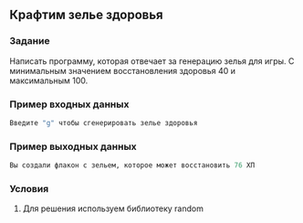 ## Крафтим зелье здоровья


### Задание
Написать программу, которая отвечает за генерацию зелья для игры.
С минимальным значением восстановления здоровья 40 и максимальным 100. 

### Пример входных данных
```python
Введите "g" чтобы сгенерировать зелье здоровья
```


### Пример выходных данных
```python
Вы создали флакон с зельем, которое может восстановить 76 ХП
```

### Условия
1. Для решения используем библиотеку random




